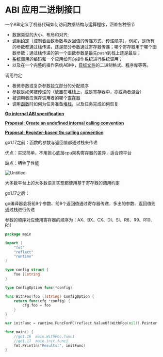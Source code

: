 # ABI 应用二进制接口

一个ABI定义了机器代码如何访问数据结构与运算程序，涵盖各种细节

- 数据类型的大小、布局和对齐;
- [调用约定](https://zh.wikipedia.org/wiki/%E8%B0%83%E7%94%A8%E7%BA%A6%E5%AE%9A)（控制着函数参数与返回值的传递方式、传递顺序），例如，是所有的参数都通过栈传递，还是部分参数通过寄存器传递；哪个寄存器用于哪个函数参数；通过栈传递的第一个函数参数是最先push到栈上还是最后；
- [系统调用](https://zh.wikipedia.org/wiki/%E7%B3%BB%E7%BB%9F%E8%B0%83%E7%94%A8)的编码和一个应用如何向操作系统进行系统调用；
- 以及在一个完整的操作系统ABI中，[目标文件](https://zh.wikipedia.org/wiki/%E7%9B%AE%E6%A0%87%E6%96%87%E4%BB%B6)的二进制格式、程序库等等。

调用约定

- 极微参数或复杂参数独立部分的分配顺序
- 参数是如何被传递的（放置在堆栈上，或是寄存器中，亦或两者混合）
- 被调用者应保存调用者的哪个[寄存器](https://zh.wikipedia.org/wiki/%E5%AF%84%E5%AD%98%E5%99%A8)
- 调用[函数](https://zh.wikipedia.org/wiki/%E5%AD%90%E7%A8%8B%E5%BA%8F)时如何为任务准备[堆栈](https://zh.wikipedia.org/wiki/%E5%A0%86%E6%A0%88)，以及任务完成如何恢复

**[Go internal ABI specification](https://go.googlesource.com/go/+/refs/heads/dev.regabi/src/cmd/compile/internal-abi.md)**

**[Proposal: Create an undefined internal calling convention](https://go.googlesource.com/proposal/+/master/design/27539-internal-abi.md)**

**[Proposal: Register-based Go calling convention](https://go.googlesource.com/proposal/+/master/design/40724-register-calling.md)**

go1.17之前：函数的参数与返回值都通过栈来传递

优点：实现简单，不用担心底层cpu架构寄存器的差异，适合跨平台

缺点：牺牲了性能

![Untitled](ABI%20%E5%BA%94%E7%94%A8%E4%BA%8C%E8%BF%9B%E5%88%B6%E6%8E%A5%20381cf/Untitled.png)

大多数平台上的大多数语言实现都使用基于寄存器的调用约定

go1.17之后：

go编译器会将前9个参数、前9个返回值通过寄存器传递，多出的参数、返回值则通过栈进行传递

参数的顺序对应使用寄存器的顺序为：AX、BX、CX、DI、SI、R8、R9、R10、R11

```go
package main

import (
	"fmt"
	"reflect"
	"runtime"
)

type config struct {
	foo []string
}

type ConfigOption func(*config)

func WithFoo(foo []string) ConfigOption {
	return func(cfg *config) {
		cfg.foo = foo
	}
}

var initFunc = runtime.FuncForPC(reflect.ValueOf(WithFoo(nil)).Pointer()).Name()

func main() {
	//go1.16  main.WithFoo.func1
	//go1.17  main.init.func1
	fmt.Println("Results:", initFunc)
}
```